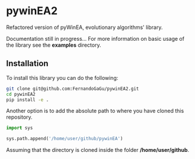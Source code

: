 # pywinEA2
Refactored version of pyWinEA, evolutionary algorithms' library.

Documentation still in progress... For more information on basic usage of the library see the __examples__ directory.

## Installation

To install this library you can do the following:

```bash
git clone git@github.com:FernandoGaGu/pywinEA2.git
cd pywinEA2
pip install -e .
```
Another option is to add the absolute path to where you have cloned this repository.
```python
import sys

sys.path.append('/home/user/github/pywinEA')

```
Assuming that the directory is cloned inside the folder __/home/user/github__.


